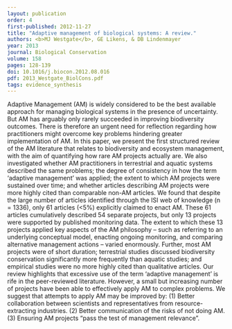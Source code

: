 ```yaml
---
layout: publication
order: 4
first-published: 2012-11-27
title: "Adaptive management of biological systems: A review."
authors: <b>MJ Westgate</b>, GE Likens, & DB Lindenmayer
year: 2013
journal: Biological Conservation
volume: 158
pages: 128-139
doi: 10.1016/j.biocon.2012.08.016
pdf: 2013_Westgate_BiolCons.pdf
tags: evidence_synthesis
---
```

Adaptive Management (AM) is widely considered to be the best available approach for managing biological systems in the presence of uncertainty. But AM has arguably only rarely succeeded in improving biodiversity outcomes. There is therefore an urgent need for reflection regarding how practitioners might overcome key problems hindering greater implementation of AM. In this paper, we present the first structured review of the AM literature that relates to biodiversity and ecosystem management, with the aim of quantifying how rare AM projects actually are. We also investigated whether AM practitioners in terrestrial and aquatic systems described the same problems; the degree of consistency in how the term ‘adaptive management’ was applied; the extent to which AM projects were sustained over time; and whether articles describing AM projects were more highly cited than comparable non-AM articles. We found that despite the large number of articles identified through the ISI web of knowledge (n = 1336), only 61 articles (<5%) explicitly claimed to enact AM. These 61 articles cumulatively described 54 separate projects, but only 13 projects were supported by published monitoring data. The extent to which these 13 projects applied key aspects of the AM philosophy – such as referring to an underlying conceptual model, enacting ongoing monitoring, and comparing alternative management actions – varied enormously. Further, most AM projects were of short duration; terrestrial studies discussed biodiversity conservation significantly more frequently than aquatic studies; and empirical studies were no more highly cited than qualitative articles. Our review highlights that excessive use of the term ‘adaptive management’ is rife in the peer-reviewed literature. However, a small but increasing number of projects have been able to effectively apply AM to complex problems. We suggest that attempts to apply AM may be improved by: (1) Better collaboration between scientists and representatives from resource-extracting industries. (2) Better communication of the risks of not doing AM. (3) Ensuring AM projects “pass the test of management relevance”.